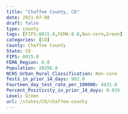 ```yaml
---
title: "Chaffee County, CO"
date: 2021-07-08
draft: false
type: county
tags: [FIPS:8015.0,FEMA:8.0,Non-core,Green]
categories: [CO]
County: Chaffee County
State: CO
FIPS: 8015.0
FEMA_Region: 8.0
Population: 20356.0
NCHS_Urban_Rural_Classification: Non-core
Tests_in_prior_14_days: 902.0
Fourteen_day_test_rate_per_100000: 4431.0
Percent_Positivity_in_prior_14_days: 0.019
Level: Green
url: /states/CO/chaffee-county
---
```



